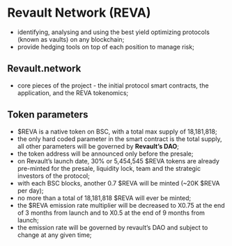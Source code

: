 # Revault Network (REVA)

- identifying, analysing and using the best yield optimizing protocols (known as vaults) on any blockchain;
- provide hedging tools on top of each position to manage risk;

## Revault.network

- core pieces of the project - the initial protocol smart contracts, the application, and the REVA tokenomics;

## Token parameters

- $REVA is a native token on BSC, with a total max supply of 18,181,818;
- the only hard coded parameter in the smart contract is the total supply, all other parameters will be governed by **Revault’s DAO**;
- the token address will be announced only before the presale;
- on Revault’s launch date, 30% or 5,454,545 $REVA tokens are already pre-minted for the presale, liquidity lock, team and the strategic investors of the protocol;
- with each BSC blocks, another 0.7 $REVA will be minted (~20K $REVA per day);
- no more than a total of 18,181,818 $REVA will ever be minted;
- the $REVA emission rate multiplier will be decreased to X0.75 at the end of 3 months from launch and to X0.5 at the end of 9 months from launch;
- the emission rate will be governed by revault’s DAO and subject to change at any given time;